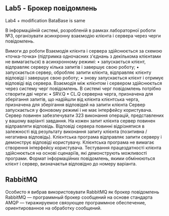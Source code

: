 ## Lab5 - Брокер повідомлень 
Lab4 + modification
BataBase is same

В інформаційній системі, розробленій в рамках
лабораторної роботи №3, організувати асинхронну
взаємодію клієнта і сервера через черги повідомлень.

Вимоги до роботи
Взаємодія клієнта і сервера здійснюється за схемою
«точка-точка» (підтримка одночасних з'єднань з
декількома клієнтами не вимагається) в асинхронному
режимі:
• запускається клієнт, відправляє серверу кілька
запитів і завершує свою роботу;
• запускається сервер, обробляє запити клієнта,
відправляє клієнту відповіді і завершує свою роботу;
• знову запускається клієнт і отримує відповіді від
сервера.
Взаємодія між клієнтом і сервером здійснюється
через систему черг повідомлень. В системі черг
повідомлень потрібно створити дві черги:
• SRV.Q
• CL.Q
серверна черга, призначена для зберігання запитів,
що надійшли від клієнта клієнтська черга, призначена для
зберігання відповідей на запити клієнта
Сервер запускається у фоновому режимі і не має
інтерфейсу користувача. Сервер повинен забезпечувати
323
виконання операцій, представлених у вашому варіанті
завдання.
На кожен запит клієнта сервер повинен відправляти
відповідь. Відповіді сервера повинні відрізнятися в
залежності від результату виконання запиту клієнта
(позитивна / негативна відповідь).
Клієнтська програма відправляє запити серверу і
демонструє відповіді користувачу. Клієнтська програма не
вимагає створення інтерфейсу користувача. Тестування
працездатності клієнта здійснюється на основі сценаріїв,
які демонструють можливості програми.
Формат інформаційних повідомлень, якими
обмінюються клієнт і сервер, визначаєтья відповідно до
номеру варіанта.

## RabbitMQ

Особисто я вибрав використовувати RabbitMQ як брокер повідомлень 
RabbitMQ — программный брокер сообщений на основе стандарта AMQP 
— тиражируемое связующее программное обеспечение, ориентированное на обработку сообщений.